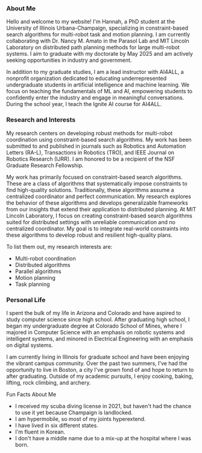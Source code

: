 
### About Me 

Hello and welcome to my website! I'm Hannah, a PhD student at the University of Illinois Urbana-Champaign, specializing in constraint-based search algorithms for multi-robot task and motion planning. I am currently collaborating with Dr. Nancy M. Amato in the Parasol Lab and MIT Lincoln Laboratory on distributed path planning methods for large multi-robot systems. I aim to graduate with my doctorate by May 2025 and am actively seeking opportunities in industry and government.

In addition to my graduate studies, I am a lead instructor with AI4ALL, a nonprofit organization dedicated to educating underrepresented undergraduate students in artificial intelligence and machine learning. We focus on teaching the fundamentals of ML and AI, empowering students to confidently enter the industry and engage in meaningful conversations. During the school year, I teach the Ignite AI course for AI4ALL.

### Research and Interests

My research centers on developing robust methods for multi-robot coordination using constraint-based search algorithms. My work has been submitted to and published in journals such as Robotics and Automation Letters (RA-L), Transactions in Robotics (TRO), and IEEE Journal on Robotics Research (IJRR). I am honored to be a recipient of the NSF Graduate Research Fellowship.

My work has primarily focused on constraint-based search algorithms. These are a class of algorithms that systematically impose constraints to find high-quality solutions. Traditionally, these algorithms assume a centralized coordinator and perfect communication. My research explores the behavior of these algorithms and develops generalizable frameworks from our insights that extend their application to distributed planning. At MIT Lincoln Laboratory, I focus on creating constraint-based search algorithms suited for distributed settings with unreliable communication and no centralized coordinator. My goal is to integrate real-world constraints into these algorithms to develop robust and resilient high-quality plans.

To list them out, my research interests are: 
- Multi-robot coordination
- Distributed algorithms
- Parallel algorithms
- Motion planning
- Task planning 

### Personal Life 

I spent the bulk of my life in Arizona and Colorado and have aspired to study computer science since high school. After graduating high school, I began my undergraduate degree at Colorado School of Mines, where I majored in Computer Science with an emphasis on robotic systems and intelligent systems, and minored in Electrical Engineering with an emphasis on digital systems.

I am currently living in Illinois for graduate school and have been enjoying the vibrant campus community. Over the past two summers, I've had the opportunity to live in Boston, a city I've grown fond of and hope to return to after graduating. Outside of my academic pursuits, I enjoy cooking, baking, lifting, rock climbing, and archery.

Fun Facts About Me
- I received my scuba diving license in 2021, but haven't had the chance to use it yet because Champaign is landlocked.
- I am hypermobile, so most of my joints hyperextend.
- I have lived in six different states.
- I'm fluent in Korean.
- I don't have a middle name due to a mix-up at the hospital where I was born.